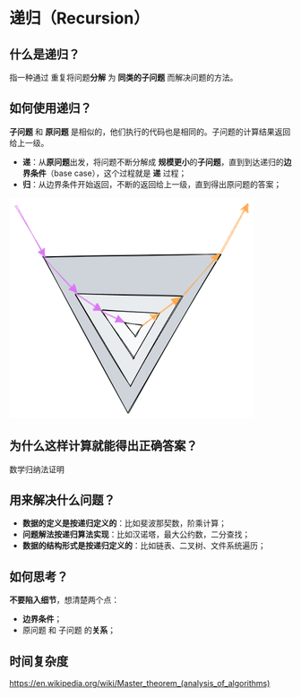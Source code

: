 # 递归（Recursion）

## 什么是递归？

指一种通过 重复将问题**分解** 为 **同类的子问题** 而解决问题的方法。

## 如何使用递归？

**子问题** 和 **原问题** 是相似的，他们执行的代码也是相同的。子问题的计算结果返回给上一级。

- **递**：从**原问题**出发，将问题不断分解成 **规模更小**的**子问题**，直到到达递归的**边界条件**（base case），这个过程就是 **递** 过程；
- **归**：从边界条件开始返回，不断的返回给上一级，直到得出原问题的答案；

![recursion](./images/recursion.png)

## 为什么这样计算就能得出正确答案？

数学归纳法证明

## 用来解决什么问题？

- **数据的定义是按递归定义的**：比如斐波那契数，阶乘计算；
- **问题解法按递归算法实现**：比如汉诺塔，最大公约数，二分查找；
- **数据的结构形式是按递归定义的**：比如链表、二叉树、文件系统遍历；

## 如何思考？

**不要陷入细节**，想清楚两个点：

- **边界条件**；
- 原问题 和 子问题 的**关系**；

## 时间复杂度

https://en.wikipedia.org/wiki/Master_theorem_(analysis_of_algorithms)

